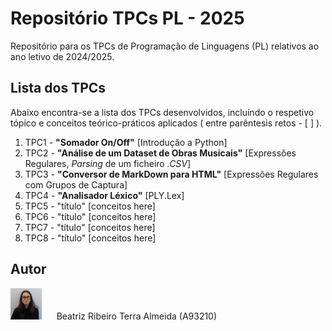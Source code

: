 # Repositório TPCs PL - 2025

Repositório para os TPCs de Programação de Linguagens (PL) relativos ao ano letivo de 2024/2025.

## Lista dos TPCs

Abaixo encontra-se a lista dos TPCs desenvolvidos, incluíndo o respetivo tópico e conceitos teórico-práticos aplicados ( entre parêntesis retos - \[ \] ).

1. TPC1 - **"Somador On/Off"** \[Introdução a Python\]
2. TPC2 - **"Análise de um Dataset de Obras Musicais"** \[Expressões Regulares, _Parsing_ de um ficheiro _.CSV_\]
3. TPC3 - **"Conversor de MarkDown para HTML"** \[Expressões Regulares com Grupos de Captura\]
4. TPC4 - **"Analisador Léxico"** \[PLY.Lex\]
5. TPC5 - "título" \[conceitos here\]
6. TPC6 - "título" \[conceitos here\]
7. TPC7 - "título" \[conceitos here\]
8. TPC8 - "título" \[conceitos here\]

## Autor

<img alt="Author Photo" src=".assets/A93210.jpg" width="50" height="50"> &nbsp;&nbsp;&nbsp;&nbsp; Beatriz Ribeiro Terra Almeida (A93210)
